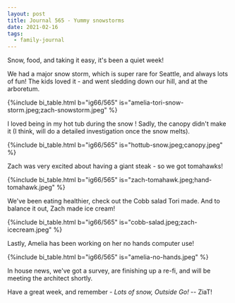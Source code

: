 ```yaml
---
layout: post
title: Journal 565 - Yummy snowstorms
date: 2021-02-16
tags:
  - family-journal
---
```


Snow, food, and taking it easy, it's been a quiet week!

We had a major snow storm, which is super rare for Seattle, and always lots of fun! The kids loved it - and went sledding down our hill, and at the arboretum.

{%include bi_table.html b="ig66/565"
is="amelia-tori-snow-storm.jpeg;zach-snowstorm.jpeg" %}

I loved being in my hot tub during the snow ! Sadly, the canopy didn't make it (I think, will do a detailed investigation once the snow melts).

{%include bi_table.html b="ig66/565"
is="hottub-snow.jpeg;canopy.jpeg" %}

Zach was very excited about having a giant steak - so we got tomahawks!

{%include bi_table.html b="ig66/565"
is="zach-tomahawk.jpeg;hand-tomahawk.jpeg" %}

We've been eating healthier, check out the Cobb salad Tori made. And to balance it out, Zach made ice cream!

{%include bi_table.html b="ig66/565"
is="cobb-salad.jpeg;zach-icecream.jpeg"
%}

Lastly, Amelia has been working on her no hands computer use!

{%include bi_table.html b="ig66/565"
is="amelia-no-hands.jpeg"
%}

In house news, we've got a survey, are finishing up a re-fi, and will be meeting the architect shortly.

Have a great week, and remember - _Lots of snow, Outside Go!_ -- ZiaT!
